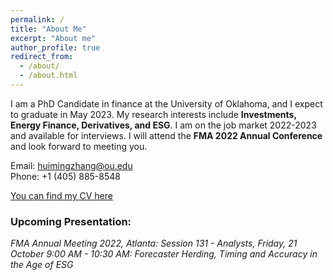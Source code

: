 ```yaml
---
permalink: /
title: "About Me"
excerpt: "About me"
author_profile: true
redirect_from: 
  - /about/
  - /about.html
---
```


I am a PhD Candidate in finance at the University of Oklahoma, and I expect to graduate in May 2023. My research interests include **Investments, Energy Finance, Derivatives, and ESG**. I am on the job market 2022-2023 and available for interviews. I will attend the **FMA 2022 Annual Conference** and look forward to meeting you.

Email: huimingzhang@ou.edu\
Phone: +1 (405) 885-8548

[You can find my CV here](http://minnazhang2018.github.io/files/Resume_Huiming_Zhang.pdf)

### Upcoming Presentation:
*FMA Annual Meeting 2022, Atlanta: Session 131 - Analysts, Friday, 21 October 9:00 AM - 10:30 AM: Forecaster Herding, Timing and Accuracy in the Age of ESG*

